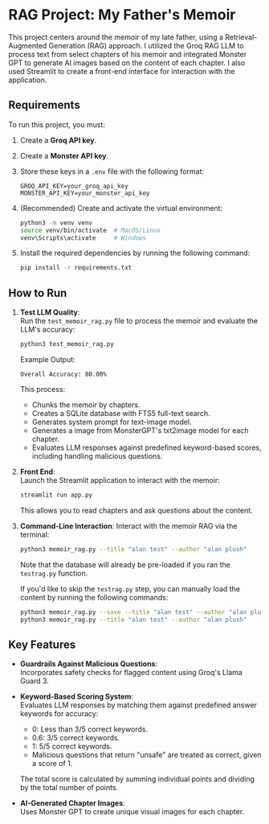 
# RAG Project: My Father's Memoir

This project centers around the memoir of my late father, using a Retrieval-Augmented Generation (RAG) approach. I utilized the Groq RAG LLM to process text from select chapters of his memoir and integrated Monster GPT to generate AI images based on the content of each chapter. I also used Streamlit to create a front-end interface for interaction with the application.

## Requirements

To run this project, you must:

1. Create a **Groq API key**.
2. Create a **Monster API key**.
3. Store these keys in a `.env` file with the following format:

   ```
   GROQ_API_KEY=your_groq_api_key
   MONSTER_API_KEY=your_monster_api_key
   ```
4. (Recommended) Create and activate the virtual environment:
   ```bash
   python3 -m venv venv
   source venv/bin/activate  # MacOS/Linux
   venv\Scripts\activate     # Windows
   ```

5. Install the required dependencies by running the following command:
   ```bash
   pip install -r requirements.txt
   ```

## How to Run

1. **Test LLM Quality**:  
   Run the `test_memoir_rag.py` file to process the memoir and evaluate the LLM's accuracy:
   ```bash
   python3 test_memoir_rag.py
   ```
   Example Output:
   ```
   Overall Accuracy: 80.00%
   ```
   This process:
   - Chunks the memoir by chapters.
   - Creates a SQLite database with FTS5 full-text search.
   - Generates system prompt for text-image model.
   - Generates a image from MonsterGPT's txt2image model for each chapter.
   - Evaluates LLM responses against predefined keyword-based scores, including handling malicious questions.

2. **Front End**:  
   Launch the Streamlit application to interact with the memoir:
   ```bash
   streamlit run app.py
   ```
   This allows you to read chapters and ask questions about the content.

3. **Command-Line Interaction**:
   Interact with the memoir RAG via the terminal:
   ```bash
   python3 memoir_rag.py --title "alan test" --author "alan plush"
   ```
   Note that the database will already be pre-loaded if you ran the `testrag.py` function.

   If you'd like to skip the `testrag.py` step, you can manually load the content by running the following commands:
   ```bash
   python3 memoir_rag.py --save --title "alan test" --author "alan plush" --content "alan_test_doc.txt"
   python3 memoir_rag.py --title "alan test" --author "alan plush"
   ```

## Key Features
- **Guardrails Against Malicious Questions**:  
  Incorporates safety checks for flagged content using Groq's Llama Guard 3.

- **Keyword-Based Scoring System**:  
  Evaluates LLM responses by matching them against predefined answer keywords for accuracy:
   - 0: Less than 3/5 correct keywords.
   - 0.6: 3/5 correct keywords.
   - 1: 5/5 correct keywords.
   - Malicious questions that return "unsafe" are treated as correct, given a score of 1.

   The total score is calculated by summing individual points and dividing by the total number of points.

- **AI-Generated Chapter Images**:  
  Uses Monster GPT to create unique visual images for each chapter.

